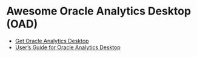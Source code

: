 # Awesome Oracle Analytics Desktop (OAD)

* [Get Oracle Analytics Desktop](https://www.oracle.com/solutions/analytics/analytics-desktop/oracle-analytics-desktop.html)
* [User’s Guide for Oracle Analytics Desktop](https://docs.oracle.com/en/middleware/bi/analytics-desktop/bidvd/index.html)

